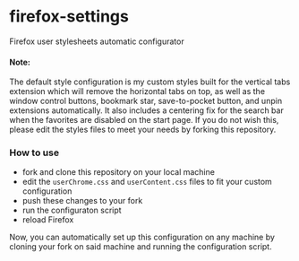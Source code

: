 # firefox-settings
Firefox user stylesheets automatic configurator<br>
#### Note:
The default style configuration is my custom styles built for the vertical tabs extension which will remove the horizontal tabs on top, as well as the window control buttons, bookmark star, save-to-pocket button, and unpin extensions automatically. It also includes a centering fix for the search bar when the favorites are disabled on the start page. If you do not wish this, please edit the styles files to meet your needs by forking this repository.

### How to use
* fork and clone this repository on your local machine
* edit the `userChrome.css` and `userContent.css` files to fit your custom configuration
* push these changes to your fork
* run the configuraton script
* reload Firefox

Now, you can automatically set up this configuration on any machine by cloning your fork on said machine and running the configuration script.